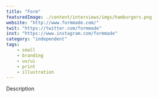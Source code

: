 ```yaml
---
title: "Form"
featuredImage: ./content/interviews/imgs/hamburgers.png
website: "http://www.formmade.com/"
twit: "https://twitter.com/formmade"
inst: "https://www.instagram.com/formmade"
category: "independent"
tags:
    - small
    - branding
    - ux/ui
    - print
    - illustration
---
```


Description
